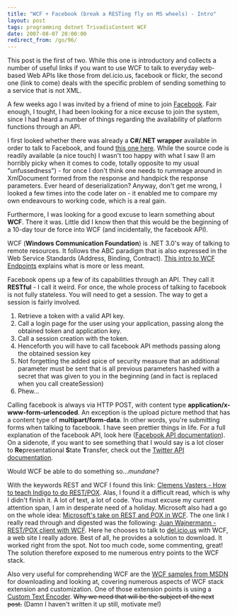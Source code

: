 ```yaml
---
title: "WCF + Facebook (break a RESTing fly on MS wheels) - Intro"
layout: post
tags: programming dotnet TrivadisContent WCF
date: 2007-08-07 20:00:00
redirect_from: /go/96/
---
```


<div class="messages status">This post is the first of two. While this one is introductory and collects a number of useful links if you want to use WCF to talk to everyday web-based Web APIs like those from del.icio.us, facebook or flickr, the second one (link to come) deals with the specific problem of sending something to a service that is not XML.</div>

A few weeks ago I was invited by a friend of mine to join [Facebook](http://www.facebook.com). Fair enough, I tought, I had been looking for a nice excuse to join the system, since I had heard a number of things regarding the availability of platform functions through an API.

I first looked whether there was already a **C#/.NET wrapper** available in order to talk to Facebook, and found [this one here](http://camelot.homelinux.com/facebook/). While the source code is readily available (a nice touch) I wasn't too happy with what I saw (I am horribly picky when it comes to code, totally opposite to my usual "unfussedness") - for once I don't think one needs to rummage around in XmlDocument formed from the response and handpick the response parameters. Ever heard of deserialization? Anyway, don't get me wrong, I looked a few times into the code later on - it enabled me to compare my own endeavours to working code, which is a real gain.

 Furthermore, I was looking for a good excuse to learn something about **WCF**. There it was. Little did I know then that this would be the beginning of a 10-day tour de force into WCF (and incidentally, the facebook API).

WCF (**Windows Communication Foundation**) is .NET 3.0's way of talking to remote resources. It follows the ABC paradigm that is also expressed in the Web Service Standards (Address, Binding, Contract). [This intro to WCF Endpoints](http://msdn2.microsoft.com/en-us/library/ms733107.aspx) explains what is more or less meant.

Facebook opens up a few of its capabilities through an API. They call it **RESTful** - I call it weird. For once, the whole process of talking to facebook is not fully stateless. You will need to get a session. The way to get a session is fairly involved.

1.  Retrieve a token with a valid API key.
2.  Call a login page for the user using your application, passing along the obtained token and application key.
3.  Call a session creation with the token.
4.  Henceforth you will have to call facebook API methods passing along the obtained session key
5.  Not forgetting the added spice of security measure that an additional parameter must be sent that is all previous parameters hashed with a secret that was given to you in the beginning (and in fact is replaced when you call createSession)
6.  Phew...

Calling facebook is always via HTTP POST, with content type **application/x-www-form-urlencoded**. An exception is the upload picture method that has a content type of **multipart/form-data**. In other words, you're submitting forms when talking to facebook. I have seen prettier things in life. For a full explanation of the facebook API, look here ([Facebook API documentation](http://developers.facebook.com/documentation.php?v=1.0&doc=)). On a sidenote, if you want to see something that I would say is a lot closer to **Re**presentational **S**tate **T**ransfer, check out the [Twitter API documentation](http://groups.google.com/group/twitter-development-talk/web/api-documentation).

Would WCF be able to do something so..._mundane_?

With the keywords REST and WCF I found this link: [Clemens Vasters - How to teach Indigo to do REST/POX](http://staff.newtelligence.net/clemensv/PermaLink,guid,2d61b97b-3a6e-46bd-89db-b1b20499ba18.aspx). Alas, I found it a difficult read, which is why I didn't finish it. A lot of text, a lot of code. You must excuse my current attention span, I am in desperate need of a holiday. Microsoft also had a go on the whole idea: [Microsoft's take on REST and POX in WCF](http://msdn2.microsoft.com/En-US/library/aa395208.aspx). The one link I really read through and digested was the following: [Juan Wajnermann - REST/POX client with WCF](http://weblogs.manas.com.ar/waj/2007/05/13/rest-pox-client-with-wcf/). Here he chooses to talk to [del.icio.us](http://del.icio.us) with WCF, a web site I really adore. Best of all, he provides a solution to download. It worked right from the spot. Not too much code, some commenting, great! The solution therefore exposed to me numerous entry points to the WCF stack.

Also very useful for comprehending WCF are the [WCF samples from MSDN](http://msdn2.microsoft.com/en-us/library/ms751527(VS.90).aspx) for downloading and looking at, covering numerous aspects of WCF stack extension and customization. One of those extension points is using a [Custom Text Encoder](http://msdn2.microsoft.com/en-us/library/ms751486(VS.90).aspx). <strike>Why we need that will be the subject of the next post.</strike> (Damn I haven't written it up still, motivate me!)